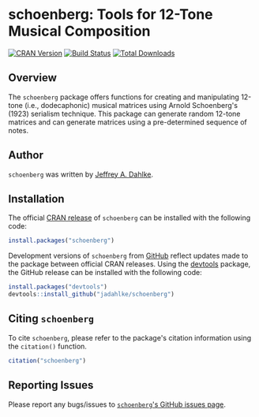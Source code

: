 schoenberg: Tools for 12-Tone Musical Composition
======================================

[![CRAN Version](http://www.r-pkg.org/badges/version/schoenberg)](https://cran.r-project.org/package=schoenberg "CRAN version")
[![Build Status](https://travis-ci.org/jadahlke/schoenberg.svg?branch=master)](https://travis-ci.org/jadahlke/schoenberg "Build status")
[![Total Downloads](http://cranlogs.r-pkg.org/badges/grand-total/schoenberg)](http://cranlogs.r-pkg.org/badges/grand-total/schoenberg "Total downloads")

## Overview
The `schoenberg` package offers functions for creating and manipulating 12-tone (i.e., dodecaphonic) musical matrices using Arnold Schoenberg's (1923) serialism technique. This package can generate random 12-tone matrices and can generate matrices using a pre-determined sequence of notes.

## Author
`schoenberg` was written by [Jeffrey A. Dahlke](https://www.jeffreydahlke.com/).

## Installation
The official [CRAN release](https://cran.r-project.org/package=schoenberg) of `schoenberg` can be installed with the following code:
```r
install.packages("schoenberg")
```

Development versions of `schoenberg` from [GitHub](https://github.com/jadahlke/schoenberg) reflect updates made to the package between official CRAN releases. Using the [devtools](https://cran.r-project.org/package=devtools) package, the GitHub release can be installed with the following code:
```r
install.packages("devtools")
devtools::install_github("jadahlke/schoenberg")
```

## Citing `schoenberg`
To cite `schoenberg`, please refer to the package's citation information using the `citation()` function.
```r
citation("schoenberg")
```

## Reporting Issues
Please report any bugs/issues to [`schoenberg`'s GitHub issues page](https://github.com/jadahlke/schoenberg/issues).
